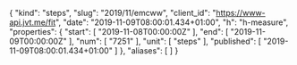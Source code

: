 {
  "kind": "steps",
  "slug": "2019/11/emcww",
  "client_id": "https://www-api.jvt.me/fit",
  "date": "2019-11-09T08:00:01.434+01:00",
  "h": "h-measure",
  "properties": {
    "start": [
      "2019-11-08T00:00:00Z"
    ],
    "end": [
      "2019-11-09T00:00:00Z"
    ],
    "num": [
      "7251"
    ],
    "unit": [
      "steps"
    ],
    "published": [
      "2019-11-09T08:00:01.434+01:00"
    ]
  },
  "aliases": [
  ]
}
